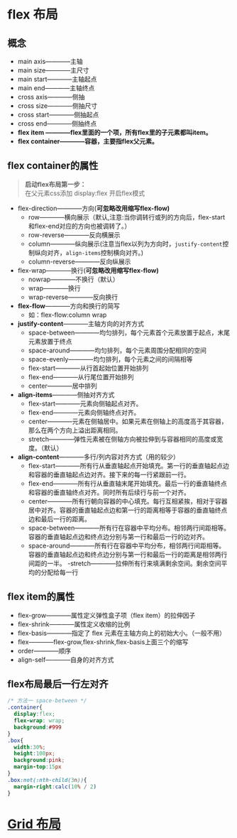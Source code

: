 # flex 布局
## 概念
- main axis————主轴
- main size————主尺寸
- main start————主轴起点
- main end————主轴终点
- cross axis————侧抽
- cross size————侧抽尺寸
- cross start————侧抽起点
- cross end————侧抽终点  
- **flex item ————flex里面的一个项，所有flex里的子元素都叫item。**
- **flex container————容器，主要指flex父元素。**
## flex container的属性
> **启动flex布局第一步：**  
> 在父元素css添加 display:flex 开启flex模式
- flex-direction————方向(**可忽略改用缩写flex-flow)**
  -  row————横向展示（默认,注意:当你调转行或列的方向后，flex-start和flex-end对应的方向也被调转了。） 
  -  row-reverse————反向横展示
  -  column————纵向展示(注意当flex以列为方向时，`justify-content`控制纵向对齐，`align-items`控制横向对齐。)
  -  column-reverse————反向纵展示
- flex-wrap————换行(**可忽略改用缩写flex-flow)**
  - nowrap————不换行（默认）
  - wrap————换行
  - wrap-reverse————反向换行
- **flex-flow**————方向和换行的简写
  - 如：flex-flow:column wrap
- **justify-content**————主轴方向的对齐方式
  - space-between————均匀排列，每个元素首个元素放置于起点，末尾元素放置于终点
  - space-around————均匀排列，每个元素周围分配相同的空间
  - space-evenly————均匀排列，每个元素之间的间隔相等
  - flex-start————从行首起始位置开始排列
  - flex-end————从行尾位置开始排列
  - center————居中排列 
- **align-items**————侧抽对齐方式
  - flex-start————元素向侧轴起点对齐。
  - flex-end————元素向侧轴终点对齐。
  - center————元素在侧轴居中。如果元素在侧轴上的高度高于其容器，那么在两个方向上溢出距离相同。
  - stretch————弹性元素被在侧轴方向被拉伸到与容器相同的高度或宽度。（默认）
- **align-content**————多行/列内容对齐方式（用的较少）
  - flex-start————所有行从垂直轴起点开始填充。第一行的垂直轴起点边和容器的垂直轴起点边对齐。接下来的每一行紧跟前一行。
  - flex-end————所有行从垂直轴末尾开始填充。最后一行的垂直轴终点和容器的垂直轴终点对齐。同时所有后续行与前一个对齐。
  - center————所有行朝向容器的中心填充。每行互相紧挨，相对于容器居中对齐。容器的垂直轴起点边和第一行的距离相等于容器的垂直轴终点边和最后一行的距离。
  - space-between————所有行在容器中平均分布。相邻两行间距相等。容器的垂直轴起点边和终点边分别与第一行和最后一行的边对齐。
  - space-around————所有行在容器中平均分布，相邻两行间距相等。容器的垂直轴起点边和终点边分别与第一行和最后一行的距离是相邻两行间距的一半。
  -stretch————拉伸所有行来填满剩余空间。剩余空间平均的分配给每一行
## flex item的属性
- flex-grow————属性定义弹性盒子项（flex item）的拉伸因子
- flex-shrink————属性定义收缩的比例
- flex-basis————指定了 flex 元素在主轴方向上的初始大小。（一般不用）
- flex————flex-grow,flex-shrink,flex-basis上面三个的缩写
- order————顺序
- align-self————自身的对齐方式

## flex布局最后一行左对齐
```css
/* 方法一 space-between */
.container{
  display:flex;
  flex-wrap: wrap;
  background:#999
}
.box{
  width:30%;
  height:100px;
  background:pink;
  margin-top:15px
}
.box:not(:nth-child(3n)){
  margin-right:calc(10% / 2)
}
```
# [Grid 布局](https://jirengu.github.io/css-you-should-know/zh-cn/building-a-home-page-with-grid.html)